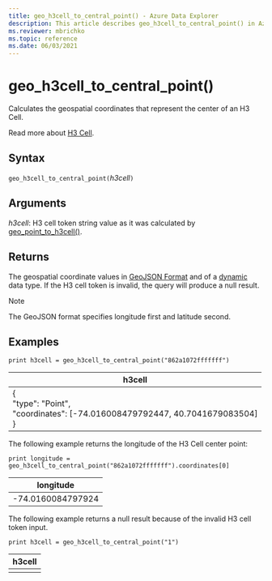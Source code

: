 ```yaml
---
title: geo_h3cell_to_central_point() - Azure Data Explorer
description: This article describes geo_h3cell_to_central_point() in Azure Data Explorer.
ms.reviewer: mbrichko
ms.topic: reference
ms.date: 06/03/2021
---
```

# geo_h3cell_to_central_point()

Calculates the geospatial coordinates that represent the center of an H3 Cell.

Read more about [H3 Cell](https://eng.uber.com/h3/).

## Syntax

`geo_h3cell_to_central_point(`*h3cell*`)`

## Arguments

*h3cell*: H3 cell token string value as it was calculated by [geo_point_to_h3cell()](geo-point-to-h3cell-function.md).

## Returns

The geospatial coordinate values in [GeoJSON Format](https://tools.ietf.org/html/rfc7946) and of a [dynamic](./scalar-data-types/dynamic.md) data type. If the H3 cell token is invalid, the query will produce a null result.

> [!NOTE]
> The GeoJSON format specifies longitude first and latitude second.

## Examples

<!-- csl: https://help.kusto.windows.net/Samples -->
```kusto
print h3cell = geo_h3cell_to_central_point("862a1072fffffff")
```

|h3cell|
|---|
|{<br>"type": "Point",<br>"coordinates": [-74.016008479792447, 40.7041679083504]<br>}|

The following example returns the longitude of the H3 Cell center point:

<!-- csl: https://help.kusto.windows.net/Samples -->
```kusto
print longitude = geo_h3cell_to_central_point("862a1072fffffff").coordinates[0]
```

|longitude|
|---|
|-74.0160084797924|

The following example returns a null result because of the invalid H3 cell token input.

<!-- csl: https://help.kusto.windows.net/Samples -->
```kusto
print h3cell = geo_h3cell_to_central_point("1")
```

|h3cell|
|---|
||
